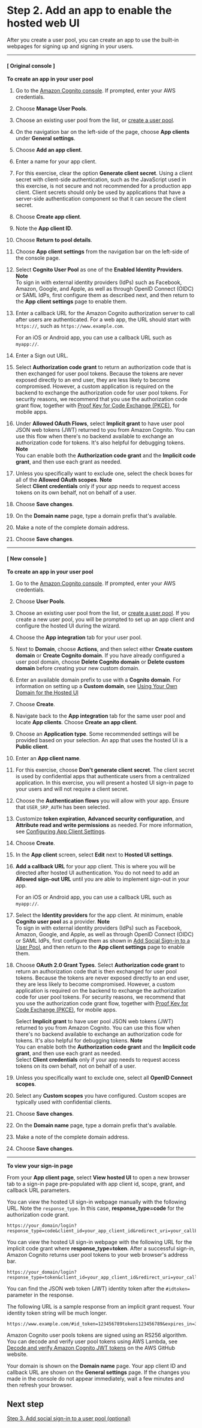 # Step 2\. Add an app to enable the hosted web UI<a name="cognito-user-pools-configuring-app-integration"></a>

After you create a user pool, you can create an app to use the built\-in webpages for signing up and signing in your users\.

------
#### [ Original console ]

**To create an app in your user pool**

1. Go to the [Amazon Cognito console](https://console.aws.amazon.com/cognito/home)\. If prompted, enter your AWS credentials\.

1. Choose **Manage User Pools**\.

1. Choose an existing user pool from the list, or [create a user pool](https://docs.aws.amazon.com/cognito/latest/developerguide/cognito-user-pool-as-user-directory.html)\.

1. On the navigation bar on the left\-side of the page, choose **App clients** under **General settings**\.

1. Choose **Add an app client**\.

1. Enter a name for your app client\.

1. For this exercise, clear the option **Generate client secret**\. Using a client secret with client\-side authentication, such as the JavaScript used in this exercise, is not secure and not recommended for a production app client\. Client secrets should only be used by applications that have a server\-side authentication component so that it can secure the client secret\.

1. Choose **Create app client**\.

1. Note the **App client ID**\.

1. Choose **Return to pool details**\.

1. Choose **App client settings** from the navigation bar on the left\-side of the console page\.

1. Select **Cognito User Pool** as one of the **Enabled Identity Providers**\.
**Note**  
To sign in with external identity providers \(IdPs\) such as Facebook, Amazon, Google, and Apple, as well as through OpenID Connect \(OIDC\) or SAML IdPs, first configure them as described next, and then return to the **App client settings** page to enable them\.

1. Enter a callback URL for the Amazon Cognito authorization server to call after users are authenticated\. For a web app, the URL should start with `https://`, such as `https://www.example.com`\. 

   For an iOS or Android app, you can use a callback URL such as `myapp://`\.

1. Enter a Sign out URL\.

1. Select **Authorization code grant** to return an authorization code that is then exchanged for user pool tokens\. Because the tokens are never exposed directly to an end user, they are less likely to become compromised\. However, a custom application is required on the backend to exchange the authorization code for user pool tokens\. For security reasons, we recommend that you use the authorization code grant flow, together with [Proof Key for Code Exchange \(PKCE\)](https://tools.ietf.org/html/rfc7636), for mobile apps\. 

1. Under **Allowed OAuth Flows**, select **Implicit grant** to have user pool JSON web tokens \(JWT\) returned to you from Amazon Cognito\. You can use this flow when there's no backend available to exchange an authorization code for tokens\. It's also helpful for debugging tokens\.
**Note**  
You can enable both the **Authorization code grant** and the **Implicit code grant**, and then use each grant as needed\. 

1. Unless you specifically want to exclude one, select the check boxes for all of the **Allowed OAuth scopes**\.
**Note**  
Select **Client credentials** only if your app needs to request access tokens on its own behalf, not on behalf of a user\.

1. Choose **Save changes**\.

1. On the **Domain name** page, type a domain prefix that's available\.

1. Make a note of the complete domain address\.

1. Choose **Save changes**\.

------
#### [ New console ]

**To create an app in your user pool**

1. Go to the [Amazon Cognito console](https://console.aws.amazon.com/cognito/home)\. If prompted, enter your AWS credentials\.

1. Choose **User Pools**\.

1. Choose an existing user pool from the list, or [create a user pool](https://docs.aws.amazon.com/cognito/latest/developerguide/cognito-user-pool-as-user-directory.html)\. If you create a new user pool, you will be prompted to set up an app client and configure the hosted UI during the wizard\.

1. Choose the **App integration** tab for your user pool\.

1. Next to **Domain**, choose **Actions**, and then select either **Create custom domain** or **Create Cognito domain**\. If you have already configured a user pool domain, choose **Delete Cognito domain** or **Delete custom domain** before creating your new custom domain\.

1. Enter an available domain prefix to use with a **Cognito domain**\. For information on setting up a **Custom domain**, see [Using Your Own Domain for the Hosted UI](https://docs.aws.amazon.com/cognito/latest/developerguide/cognito-user-pools-add-custom-domain.html)

1. Choose **Create**\.

1. Navigate back to the **App integration** tab for the same user pool and locate **App clients**\. Choose **Create an app client**\.

1. Choose an **Application type**\. Some recommended settings will be provided based on your selection\. An app that uses the hosted UI is a **Public client**\.

1. Enter an **App client name**\.

1. For this exercise, choose **Don't generate client secret**\. The client secret is used by confidential apps that authenticate users from a centralized application\. In this exercise, you will present a hosted UI sign\-in page to your users and will not require a client secret\.

1. Choose the **Authentication flows** you will allow with your app\. Ensure that `USER_SRP_AUTH` has been selected\.

1. Customize **token expiration**, **Advanced security configuration**, and **Attribute read and write permissions** as needed\. For more information, see [Configuring App Client Settings](https://docs.aws.amazon.com/cognito/latest/developerguide/cognito-user-pools-app-settings.html)\.

1. Choose **Create**\.

1. In the **App client** screen, select **Edit** next to **Hosted UI settings**\.

1. **Add a callback URL** for your app client\. This is where you will be directed after hosted UI authentication\. You do not need to add an **Allowed sign\-out URL** until you are able to implement sign\-out in your app\.

   For an iOS or Android app, you can use a callback URL such as `myapp://`\.

1. Select the **Identity providers** for the app client\. At minimum, enable **Cognito user pool** as a provider\.
**Note**  
To sign in with external identity providers \(IdPs\) such as Facebook, Amazon, Google, and Apple, as well as through OpenID Connect \(OIDC\) or SAML IdPs, first configure them as shown in [Add Social Sign\-in to a User Pool](https://docs.aws.amazon.com/cognito/latest/developerguide/cognito-user-pools-configuring-federation-with-social-idp.html), and then return to the **App client settings** page to enable them\.

1. Choose **OAuth 2\.0 Grant Types**\. Select **Authorization code grant** to return an authorization code that is then exchanged for user pool tokens\. Because the tokens are never exposed directly to an end user, they are less likely to become compromised\. However, a custom application is required on the backend to exchange the authorization code for user pool tokens\. For security reasons, we recommend that you use the authorization code grant flow, together with [Proof Key for Code Exchange \(PKCE\)](https://tools.ietf.org/html/rfc7636), for mobile apps\. 

   Select **Implicit grant** to have user pool JSON web tokens \(JWT\) returned to you from Amazon Cognito\. You can use this flow when there's no backend available to exchange an authorization code for tokens\. It's also helpful for debugging tokens\.
**Note**  
You can enable both the **Authorization code grant** and the **Implicit code grant**, and then use each grant as needed\.   
Select **Client credentials** only if your app needs to request access tokens on its own behalf, not on behalf of a user\.

1. Unless you specifically want to exclude one, select all **OpenID Connect scopes**\.

1. Select any **Custom scopes** you have configured\. Custom scopes are typically used with confidential clients\.

1. Choose **Save changes**\.

1. On the **Domain name** page, type a domain prefix that's available\.

1. Make a note of the complete domain address\.

1. Choose **Save changes**\.

------

**To view your sign\-in page**

From your **App client page**, select **View hosted UI** to open a new browser tab to a sign\-in page pre\-populated with app client id, scope, grant, and callback URL parameters\.

You can view the hosted UI sign\-in webpage manually with the following URL\. Note the `response_type`\. In this case, **response\_type=code** for the authorization code grant\.

```
https://your_domain/login?response_type=code&client_id=your_app_client_id&redirect_uri=your_callback_url
```

You can view the hosted UI sign\-in webpage with the following URL for the implicit code grant where **response\_type=token**\. After a successful sign\-in, Amazon Cognito returns user pool tokens to your web browser's address bar\.

```
https://your_domain/login?response_type=token&client_id=your_app_client_id&redirect_uri=your_callback_url
```

You can find the JSON web token \(JWT\) identity token after the `#idtoken=` parameter in the response\.

The following URL is a sample response from an implicit grant request\. Your identity token string will be much longer\.

```
https://www.example.com/#id_token=123456789tokens123456789&expires_in=3600&token_type=Bearer  
```

Amazon Cognito user pools tokens are signed using an RS256 algorithm\. You can decode and verify user pool tokens using AWS Lambda, see [Decode and verify Amazon Cognito JWT tokens](https://github.com/awslabs/aws-support-tools/tree/master/Cognito/decode-verify-jwt) on the AWS GitHub website\.

Your domain is shown on the **Domain name** page\. Your app client ID and callback URL are shown on the **General settings** page\. If the changes you made in the console do not appear immediately, wait a few minutes and then refresh your browser\.

## Next step<a name="cognito-user-pools-configuring-app-integration-next-step"></a>

[Step 3\. Add social sign\-in to a user pool \(optional\)](cognito-user-pools-configuring-federation-with-social-idp.md)